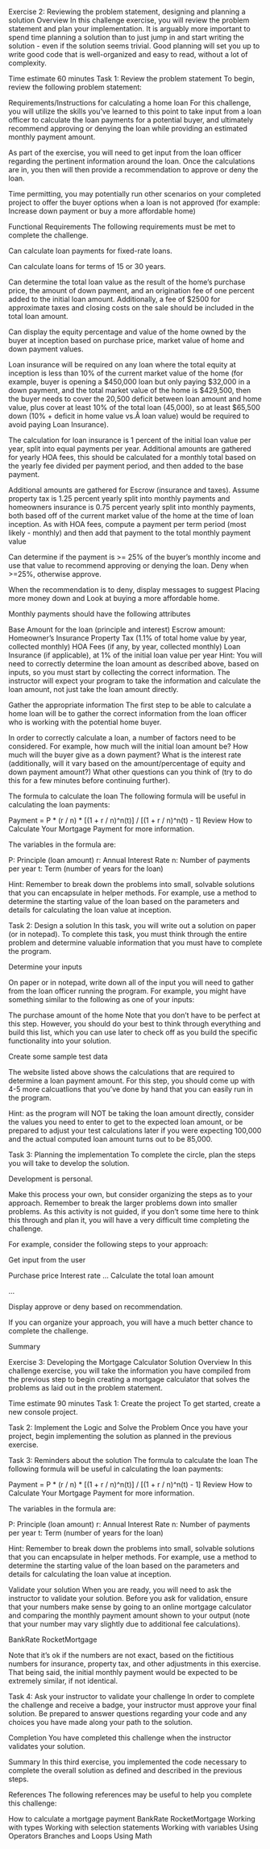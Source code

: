 Exercise 2: Reviewing the problem statement, designing and planning a solution
Overview
In this challenge exercise, you will review the problem statement and plan your implementation. It is arguably more important to spend time planning a solution than to just jump in and start writing the solution - even if the solution seems trivial. Good planning will set you up to write good code that is well-organized and easy to read, without a lot of complexity.

Time estimate
60 minutes
Task 1: Review the problem statement
To begin, review the following problem statement:

Requirements/Instructions for calculating a home loan
For this challenge, you will utilize the skills you’ve learned to this point to take input from a loan officer to calculate the loan payments for a potential buyer, and ultimately recommend approving or denying the loan while providing an estimated monthly payment amount.

As part of the exercise, you will need to get input from the loan officer regarding the pertinent information around the loan. Once the calculations are in, you then will then provide a recommendation to approve or deny the loan.

Time permitting, you may potentially run other scenarios on your completed project to offer the buyer options when a loan is not approved (for example: Increase down payment or buy a more affordable home)

Functional Requirements
The following requirements must be met to complete the challenge.

Can calculate loan payments for fixed-rate loans.

Can calculate loans for terms of 15 or 30 years.

Can determine the total loan value as the result of the home’s purchase price, the amount of down payment, and an origination fee of one percent added to the initial loan amount. Additionally, a fee of $2500 for approximate taxes and closing costs on the sale should be included in the total loan amount.

Can display the equity percentage and value of the home owned by the buyer at inception based on purchase price, market value of home and down payment values.

Loan insurance will be required on any loan where the total equity at inception is less than 10% of the current market value of the home (for example, buyer is opening a $450,000 loan but only paying $32,000 in a down payment, and the total market value of the home is $429,500, then the buyer needs to cover the 20,500 deficit between loan amount and home value, plus cover at least 10% of the total loan (45,000), so at least $65,500 down (10% + deficit in home value vs.Â loan value) would be required to avoid paying Loan Insurance).

The calculation for loan insurance is 1 percent of the initial loan value per year, split into equal payments per year.
Additional amounts are gathered for yearly HOA fees, this should be calculated for a monthly total based on the yearly fee divided per payment period, and then added to the base payment.

Additional amounts are gathered for Escrow (insurance and taxes). Assume property tax is 1.25 percent yearly split into monthly payments and homeowners insurance is 0.75 percent yearly split into monthly payments, both based off of the current market value of the home at the time of loan inception. As with HOA fees, compute a payment per term period (most likely - monthly) and then add that payment to the total monthly payment value

Can determine if the payment is >= 25% of the buyer’s monthly income and use that value to recommend approving or denying the loan. Deny when >=25%, otherwise approve.

When the recommendation is to deny, display messages to suggest Placing more money down and Look at buying a more affordable home.

Monthly payments should have the following attributes

Base Amount for the loan (principle and interest)
Escrow amount:
Homeowner’s Insurance
Property Tax (1.1% of total home value by year, collected monthly)
HOA Fees (if any, by year, collected monthly)
Loan Insurance (if applicable), at 1% of the initial loan value per year
Hint: You will need to correctly determine the loan amount as described above, based on inputs, so you must start by collecting the correct information. The instructor will expect your program to take the information and calculate the loan amount, not just take the loan amount directly.

Gather the appropriate information
The first step to be able to calculate a home loan will be to gather the correct information from the loan officer who is working with the potential home buyer.

In order to correctly calculate a loan, a number of factors need to be considered. For example, how much will the initial loan amount be? How much will the buyer give as a down payment? What is the interest rate (additionally, will it vary based on the amount/percentage of equity and down payment amount?) What other questions can you think of (try to do this for a few minutes before continuing further).

The formula to calculate the loan
The following formula will be useful in calculating the loan payments:

Payment = P * (r / n) * [(1 + r / n)^n(t)] / [(1 + r / n)^n(t) - 1]
Review How to Calculate Your Mortgage Payment for more information.

The variables in the formula are:

P: Principle (loan amount)
r: Annual Interest Rate
n: Number of payments per year
t: Term (number of years for the loan)

Hint: Remember to break down the problems into small, solvable solutions that you can encapsulate in helper methods. For example, use a method to determine the starting value of the loan based on the parameters and details for calculating the loan value at inception.

Task 2: Design a solution
In this task, you will write out a solution on paper (or in notepad). To complete this task, you must think through the entire problem and determine valuable information that you must have to complete the program.

Determine your inputs

On paper or in notepad, write down all of the input you will need to gather from the loan officer running the program. For example, you might have something similar to the following as one of your inputs:

The purchase amount of the home
Note that you don’t have to be perfect at this step. However, you should do your best to think through everything and build this list, which you can use later to check off as you build the specific functionality into your solution.

Create some sample test data

The website listed above shows the calculations that are required to determine a loan payment amount. For this step, you should come up with 4-5 more calcuatlions that you’ve done by hand that you can easily run in the program.

Hint: as the program will NOT be taking the loan amount directly, consider the values you need to enter to get to the expected loan amount, or be prepared to adjust your test calculations later if you were expecting 100,000 and the actual computed loan amount turns out to be 85,000.

Task 3: Planning the implementation
To complete the circle, plan the steps you will take to develop the solution.

Development is personal.

Make this process your own, but consider organizing the steps as to your approach. Remember to break the larger problems down into smaller problems. As this activity is not guided, if you don’t some time here to think this through and plan it, you will have a very difficult time completing the challenge.

For example, consider the following steps to your approach:

Get input from the user

Purchase price
Interest rate
…
Calculate the total loan amount

…

Display approve or deny based on recommendation.

If you can organize your approach, you will have a much better chance to complete the challenge.

Summary


Exercise 3: Developing the Mortgage Calculator Solution
Overview
In this challenge exercise, you will take the information you have compiled from the previous step to begin creating a mortgage calculator that solves the problems as laid out in the problem statement.

Time estimate
90 minutes
Task 1: Create the project
To get started, create a new console project.

Task 2: Implement the Logic and Solve the Problem
Once you have your project, begin implementing the solution as planned in the previous exercise.

Task 3: Reminders about the solution
The formula to calculate the loan
The following formula will be useful in calculating the loan payments:

Payment = P * (r / n) * [(1 + r / n)^n(t)] / [(1 + r / n)^n(t) - 1]
Review How to Calculate Your Mortgage Payment for more information.

The variables in the formula are:

P: Principle (loan amount)
r: Annual Interest Rate
n: Number of payments per year
t: Term (number of years for the loan)

Hint: Remember to break down the problems into small, solvable solutions that you can encapsulate in helper methods. For example, use a method to determine the starting value of the loan based on the parameters and details for calculating the loan value at inception.

Validate your solution
When you are ready, you will need to ask the instructor to validate your solution. Before you ask for validation, ensure that your numbers make sense by going to an online mortgage calculator and comparing the monthly payment amount shown to your output (note that your number may vary slightly due to additional fee calculations).

BankRate
RocketMortgage

Note that it’s ok if the numbers are not exact, based on the fictitious numbers for insurance, property tax, and other adjustments in this exercise. That being said, the initial monthly payment would be expected to be extremely similar, if not identical.

Task 4: Ask your instructor to validate your challenge
In order to complete the challenge and receive a badge, your instructor must approve your final solution. Be prepared to answer questions regarding your code and any choices you have made along your path to the solution.

Completion
You have completed this challenge when the instructor validates your solution.

Summary
In this third exercise, you implemented the code necessary to complete the overall solution as defined and described in the previous steps.

References
The following references may be useful to help you complete this challenge:

How to calculate a mortgage payment
BankRate
RocketMortgage
Working with types
Working with selection statements
Working with variables
Using Operators
Branches and Loops
Using Math